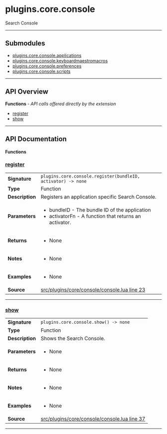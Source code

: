 # plugins.core.console

Search Console

---

## Submodules
 * [plugins.core.console.applications](plugins.core.console.applications.md)
 * [plugins.core.console.keyboardmaestromacros](plugins.core.console.keyboardmaestromacros.md)
 * [plugins.core.console.preferences](plugins.core.console.preferences.md)
 * [plugins.core.console.scripts](plugins.core.console.scripts.md)

---

## API Overview
**Functions** - _API calls offered directly by the extension_
 * [register](#register)
 * [show](#show)


---

## API Documentation

#### Functions


### [register](#register)

|                                             |                                                                                     |
| --------------------------------------------|-------------------------------------------------------------------------------------|
| **Signature**                               | `plugins.core.console.register(bundleID, activator) -> none`                                                                    |
| **Type**                                    | Function                                                                     |
| **Description**                             | Registers an application specific Search Console.                                                                     |
| **Parameters**                              | <ul><li>bundleID - The bundle ID of the application</li><li>activatorFn - A function that returns an activator.</li></ul> |
| **Returns**                                 | <ul><li>None</li></ul>          |
| **Notes**                                   | <ul><li>None</li></ul> |
| **Examples**                                | <ul><li>None</li></ul> |
| **Source**                                  | [src/plugins/core/console/console.lua line 23](https://github.com/CommandPost/CommandPost/blob/develop/src/plugins/core/console/console.lua#L23) |

---


### [show](#show)

|                                             |                                                                                     |
| --------------------------------------------|-------------------------------------------------------------------------------------|
| **Signature**                               | `plugins.core.console.show() -> none`                                                                    |
| **Type**                                    | Function                                                                     |
| **Description**                             | Shows the Search Console.                                                                     |
| **Parameters**                              | <ul><li>None</li></ul> |
| **Returns**                                 | <ul><li>None</li></ul>          |
| **Notes**                                   | <ul><li>None</li></ul> |
| **Examples**                                | <ul><li>None</li></ul> |
| **Source**                                  | [src/plugins/core/console/console.lua line 37](https://github.com/CommandPost/CommandPost/blob/develop/src/plugins/core/console/console.lua#L37) |

---

